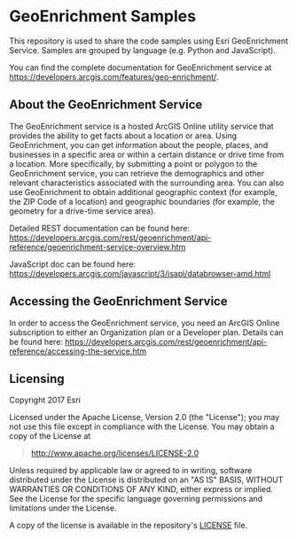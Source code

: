 # GeoEnrichment Samples
This repository is used to share the code samples using Esri GeoEnrichment Service. Samples are grouped by language (e.g. Python and JavaScript).

You can find the complete documentation for GeoEnrichment service at https://developers.arcgis.com/features/geo-enrichment/.

## About the GeoEnrichment Service
The GeoEnrichment service is a hosted ArcGIS Online utility service that provides the ability to get facts about a location or area. Using GeoEnrichment, you can get information about the people, places, and businesses in a specific area or within a certain distance or drive time from a location. More specifically, by submitting a point or polygon to the GeoEnrichment service, you can retrieve the demographics and other relevant characteristics associated with the surrounding area. You can also use GeoEnrichment to obtain additional geographic context (for example, the ZIP Code of a location) and geographic boundaries (for example, the geometry for a drive-time service area). 

Detailed REST documentation can be found here:
https://developers.arcgis.com/rest/geoenrichment/api-reference/geoenrichment-service-overview.htm

JavaScript doc can be found here:
https://developers.arcgis.com/javascript/3/jsapi/databrowser-amd.html


## Accessing the GeoEnrichment Service
In order to access the GeoEnrichment service, you need an ArcGIS Online subscription to either an Organization plan or a Developer plan.  Details can be found here: https://developers.arcgis.com/rest/geoenrichment/api-reference/accessing-the-service.htm


## Licensing

Copyright 2017 Esri

Licensed under the Apache License, Version 2.0 (the "License");
you may not use this file except in compliance with the License.
You may obtain a copy of the License at

> http://www.apache.org/licenses/LICENSE-2.0

Unless required by applicable law or agreed to in writing, software
distributed under the License is distributed on an "AS IS" BASIS,
WITHOUT WARRANTIES OR CONDITIONS OF ANY KIND, either express or implied.
See the License for the specific language governing permissions and
limitations under the License.

A copy of the license is available in the repository's [LICENSE](./LICENSE) file.
